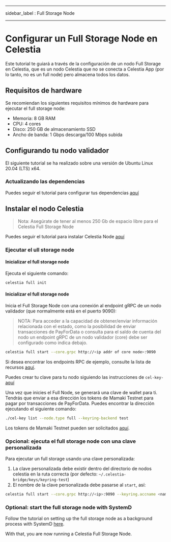 - - -
sidebar_label : Full Storage Node
- - -

# Configurar un Full Storage Node en Celestia

Este tutorial te guiará a través de la configuración de un nodo Full Storage en Celestia, que es un nodo Celestia que no se conecta a Celestia App (por lo tanto, no es un full node) pero almacena todos los datos.

## Requisitos de hardware

Se recomiendan los siguientes requisitos mínimos de hardware para ejecutar el full storage node:

* Memoria: 8 GB RAM
* CPU: 4 cores
* Disco: 250 GB de almacenamiento SSD
* Ancho de banda: 1 Gbps descarga/100 Mbps subida

## Configurando tu nodo validador

El siguiente tutorial se ha realizado sobre una versión de Ubuntu Linux 20.04 (LTS) x64.

### Actualizando las dependencias

Puedes seguir el tutorial para configurar tus dependencias [aquí](../developers/environment.md)

## Instalar el nodo Celestia

> Nota: Asegúrate de tener al menos 250 Gb de espacio libre para el Celestia Full Storage Node

Puedes seguir el tutorial para instalar Celestia Node [aquí](../developers/celestia-node.md)

### Ejecutar el ull storage node

#### Inicializar el full storage node

Ejecuta el siguiente comando:

```sh
celestia full init
```

#### Inicializar el full storage node

Inicia el Full Storage Node con una conexión al endpoint gRPC de un nodo validador (que normalmente está en el puerto 9090):

> NOTA: Para acceder a la capacidad de obtener/enviar información relacionada con el estado, como la posibilidad de enviar transacciones de PayForData o consulta para el saldo de cuenta del nodo un endpoint gRPC de un nodo validador (core) debe ser configurado como indica debajo.

```sh
celestia full start --core.grpc http://<ip addr of core node>:9090
```

Si desea encontrar los endpoints RPC de ejemplo, consulte la lista de recursos [aquí](./mamaki-testnet.md#rpc-endpoints).

Puedes crear tu clave para tu nodo siguiendo las instrucciones de `cel-key-` [aquí](./keys.md)

Una vez que inicies el Full Node, se generará una clave de wallet para ti. Tendrás que enviar a esa dirección los tokens de Mamaki Testnet para pagar por transacciones de PayForData. Puedes encontrar la dirección ejecutando el siguiente comando:

```sh
./cel-key list --node.type full --keyring-backend test
```

Los tokens de Mamaki Testnet pueden ser solicitados [aquí](./mamaki-testnet.md#mamaki-testnet-faucet).

### Opcional: ejecuta el full storage node con una clave personalizada

Para ejecutar un full storage usando una clave personalizada:

1. La clave personalizada debe existir dentro del directorio de nodos celestia en la ruta correcta (por defecto: `~/.celestia-bridge/keys/keyring-test`)
2. El nombre de la clave personalizada debe pasarse al `start`, así:

```sh
celestia full start --core.grpc http://<ip>:9090 --keyring.accname <name_of_custom_key>
```

### Optional: start the full storage node with SystemD

Follow the tutorial on setting up the full storage node as a background process with SystemD [here](./systemd.md#celestia-full-storage-node).

With that, you are now running a Celestia Full Storage Node.
